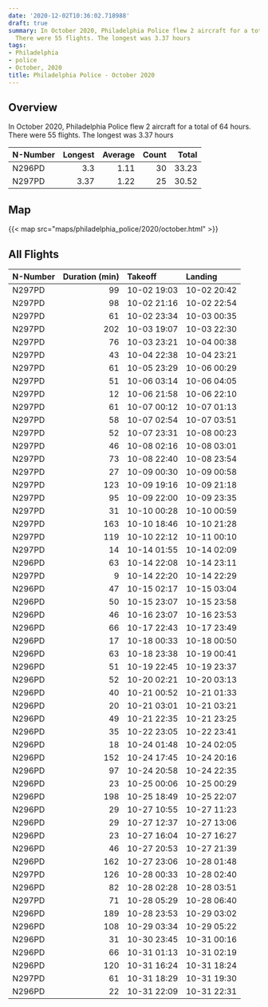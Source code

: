 ```yaml
---
date: '2020-12-02T10:36:02.718988'
draft: true
summary: In October 2020, Philadelphia Police flew 2 aircraft for a total of 64 hours.
  There were 55 flights. The longest was 3.37 hours
tags:
- Philadelphia
- police
- October, 2020
title: Philadelphia Police - October 2020
---
```


## Overview
In October 2020, Philadelphia Police flew 2 aircraft for a total of 64 hours. There were 55 flights. The longest was 3.37 hours

| N-Number   |   Longest |   Average |   Count |   Total |
|:-----------|----------:|----------:|--------:|--------:|
| N296PD     |      3.3  |      1.11 |      30 |   33.23 |
| N297PD     |      3.37 |      1.22 |      25 |   30.52 |

## Map
{{< map src="maps/philadelphia_police/2020/october.html" >}}

## All Flights
| N-Number   |   Duration (min) | Takeoff     | Landing     |
|:-----------|-----------------:|:------------|:------------|
| N297PD     |               99 | 10-02 19:03 | 10-02 20:42 |
| N297PD     |               98 | 10-02 21:16 | 10-02 22:54 |
| N297PD     |               61 | 10-02 23:34 | 10-03 00:35 |
| N297PD     |              202 | 10-03 19:07 | 10-03 22:30 |
| N297PD     |               76 | 10-03 23:21 | 10-04 00:38 |
| N297PD     |               43 | 10-04 22:38 | 10-04 23:21 |
| N297PD     |               61 | 10-05 23:29 | 10-06 00:29 |
| N297PD     |               51 | 10-06 03:14 | 10-06 04:05 |
| N297PD     |               12 | 10-06 21:58 | 10-06 22:10 |
| N297PD     |               61 | 10-07 00:12 | 10-07 01:13 |
| N297PD     |               58 | 10-07 02:54 | 10-07 03:51 |
| N297PD     |               52 | 10-07 23:31 | 10-08 00:23 |
| N297PD     |               46 | 10-08 02:16 | 10-08 03:01 |
| N297PD     |               73 | 10-08 22:40 | 10-08 23:54 |
| N297PD     |               27 | 10-09 00:30 | 10-09 00:58 |
| N297PD     |              123 | 10-09 19:16 | 10-09 21:18 |
| N297PD     |               95 | 10-09 22:00 | 10-09 23:35 |
| N297PD     |               31 | 10-10 00:28 | 10-10 00:59 |
| N297PD     |              163 | 10-10 18:46 | 10-10 21:28 |
| N297PD     |              119 | 10-10 22:12 | 10-11 00:10 |
| N297PD     |               14 | 10-14 01:55 | 10-14 02:09 |
| N296PD     |               63 | 10-14 22:08 | 10-14 23:11 |
| N297PD     |                9 | 10-14 22:20 | 10-14 22:29 |
| N296PD     |               47 | 10-15 02:17 | 10-15 03:04 |
| N296PD     |               50 | 10-15 23:07 | 10-15 23:58 |
| N296PD     |               46 | 10-16 23:07 | 10-16 23:53 |
| N296PD     |               66 | 10-17 22:43 | 10-17 23:49 |
| N296PD     |               17 | 10-18 00:33 | 10-18 00:50 |
| N296PD     |               63 | 10-18 23:38 | 10-19 00:41 |
| N296PD     |               51 | 10-19 22:45 | 10-19 23:37 |
| N296PD     |               52 | 10-20 02:21 | 10-20 03:13 |
| N296PD     |               40 | 10-21 00:52 | 10-21 01:33 |
| N296PD     |               20 | 10-21 03:01 | 10-21 03:21 |
| N296PD     |               49 | 10-21 22:35 | 10-21 23:25 |
| N296PD     |               35 | 10-22 23:05 | 10-22 23:41 |
| N296PD     |               18 | 10-24 01:48 | 10-24 02:05 |
| N296PD     |              152 | 10-24 17:45 | 10-24 20:16 |
| N296PD     |               97 | 10-24 20:58 | 10-24 22:35 |
| N296PD     |               23 | 10-25 00:06 | 10-25 00:29 |
| N296PD     |              198 | 10-25 18:49 | 10-25 22:07 |
| N296PD     |               29 | 10-27 10:55 | 10-27 11:23 |
| N296PD     |               29 | 10-27 12:37 | 10-27 13:06 |
| N296PD     |               23 | 10-27 16:04 | 10-27 16:27 |
| N296PD     |               46 | 10-27 20:53 | 10-27 21:39 |
| N296PD     |              162 | 10-27 23:06 | 10-28 01:48 |
| N297PD     |              126 | 10-28 00:33 | 10-28 02:40 |
| N296PD     |               82 | 10-28 02:28 | 10-28 03:51 |
| N297PD     |               71 | 10-28 05:29 | 10-28 06:40 |
| N296PD     |              189 | 10-28 23:53 | 10-29 03:02 |
| N296PD     |              108 | 10-29 03:34 | 10-29 05:22 |
| N296PD     |               31 | 10-30 23:45 | 10-31 00:16 |
| N296PD     |               66 | 10-31 01:13 | 10-31 02:19 |
| N296PD     |              120 | 10-31 16:24 | 10-31 18:24 |
| N297PD     |               61 | 10-31 18:29 | 10-31 19:30 |
| N296PD     |               22 | 10-31 22:09 | 10-31 22:31 |
